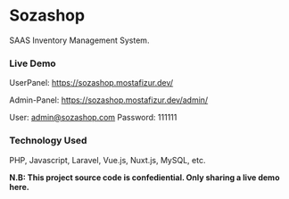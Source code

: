 # Sozashop
SAAS Inventory Management System.

### Live Demo
UserPanel: https://sozashop.mostafizur.dev/

Admin-Panel: https://sozashop.mostafizur.dev/admin/

User: admin@sozashop.com Password: 111111

### Technology Used
PHP, Javascript, Laravel, Vue.js, Nuxt.js, MySQL, etc.

**N.B: This project source code is confediential. Only sharing a live demo here.**
